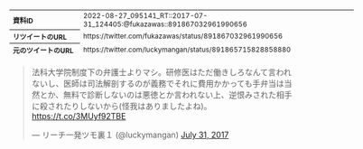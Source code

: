 <table style="font-size: 9pt; width: 610px; margin-bottom: 20px; height: 80px;">
<tbody>
    <tr>
        <th align=left>資料ID</th>
        <td align=left>2022-08-27_095141_RT::2017-07-31_124405:@fukazawas::891867032961990656</td>
    </tr>
    <tr>
        <th align=left>リツイートのURL</th>
        <td align=left>https://twitter.com/fukazawas/status/891867032961990656</td>
    </tr>
    <tr>
        <th align=left>元のツイートのURL</th>
        <td align=left>https://twitter.com/luckymangan/status/891865715828858880</td>
    </tr>
    <tr>
        <th align=left>リツイートしたアカウント</th>
        <td align=left>@fukazawas</td>
    </tr>
    <tr>
        <th align=left>元のツイートのアカウント</th>
        <td align=left>@luckymangan</td>
    </tr>
    <tr>
        <th align=left>リツイートしたユーザ名</th>
        <td align=left>深澤諭史</td>
    </tr>
    <tr>
        <th align=left>元のツイートのユーザ名</th>
        <td align=left>リーチ一発ツモ裏１</td>
    </tr>
    <tr>
        <th align=left>ツイートの記録日時</th>
        <td align=left>2022-08-27_095141_</td>
    </tr>
</tbody>
</table>
<blockquote class="twitter-tweet" data-width="450"  data-lang="ja"><p lang="ja" dir="ltr">法科大学院制度下の弁護士よりマシ。研修医はただ働きしろなんて言われないし、医師は司法解剖するのが義務でそれに費用かかっても手弁当は当然とか、無料で診断しないのは悪徳とか言われない上、逆恨みされた相手に殺されたりしないから(怪我はありましたよね)。 <a href="https://t.co/3MUyf92TBE">https://t.co/3MUyf92TBE</a></p>&mdash; リーチ一発ツモ裏１ (@luckymangan) <a href="https://twitter.com/luckymangan/status/891865715828858880?ref_src=twsrc%5Etfw">July 31, 2017</a></blockquote>
<script async src="https://platform.twitter.com/widgets.js" charset="utf-8"></script>



